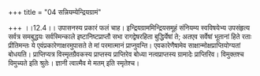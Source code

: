+++
title = "04 सन्नियम्येन्द्रियग्रामं"

+++
।।12.4।। उपासनस्य प्रकारं फलं चाह। इन्द्रियग्राममिन्द्रियसमूहं संनियम्य
स्वविषयेभ्य उपसंहृत्य सर्वत्र समबुद्धयः सर्वस्मिन्काले
इष्टानिष्टप्राप्तौ सभा रागद्वेषरहिता बुद्धिर्येषां ते; अतएव सर्वेषां
भूतानां हिते रताः प्रीतिमन्तः ये एवंप्रकारेणाक्षरमुपासते ते मां
परमात्मानं प्राप्नुवन्ति। एवकारेणैषामेव साक्षान्मोक्षप्राप्तियोग्यतां
बोधयति। प्राप्तिप्यत्र विस्मृतग्रैवकस्य प्राप्तस्य प्राप्तिरेव बोध्या
नत्वप्राप्तस्य ग्रामादेः प्राप्तिरिव। विमुक्तश्च विमुच्यते इति
श्रुतेः। ज्ञानी त्वात्मैव मे मतम् इति स्मृतेश्च।
